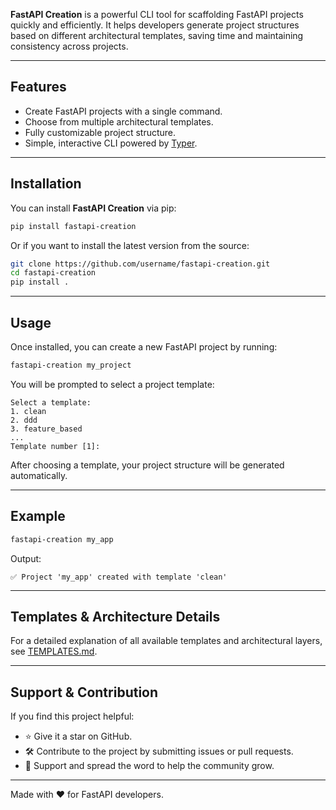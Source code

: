 **FastAPI Creation** is a powerful CLI tool for scaffolding FastAPI projects quickly and efficiently. It helps developers generate project structures based on different architectural templates, saving time and maintaining consistency across projects.


---


## Features


- Create FastAPI projects with a single command.
- Choose from multiple architectural templates.
- Fully customizable project structure.
- Simple, interactive CLI powered by [Typer](https://typer.tiangolo.com/).


---


## Installation


You can install **FastAPI Creation** via pip:


```bash
pip install fastapi-creation
```


Or if you want to install the latest version from the source:


```bash
git clone https://github.com/username/fastapi-creation.git
cd fastapi-creation
pip install .
```


---


## Usage


Once installed, you can create a new FastAPI project by running:


```bash
fastapi-creation my_project
```


You will be prompted to select a project template:


```
Select a template:
1. clean
2. ddd
3. feature_based
...
Template number [1]:
```


After choosing a template, your project structure will be generated automatically.


---


## Example


```bash
fastapi-creation my_app
```


Output:


```
✅ Project 'my_app' created with template 'clean'
```


---


## Templates & Architecture Details


For a detailed explanation of all available templates and architectural layers, see [TEMPLATES.md](./TEMPLATES.md).


---


## Support & Contribution


If you find this project helpful:


- ⭐ Give it a star on GitHub.
- 🛠️ Contribute to the project by submitting issues or pull requests.
- 💖 Support and spread the word to help the community grow.


---


Made with ❤️ for FastAPI developers.